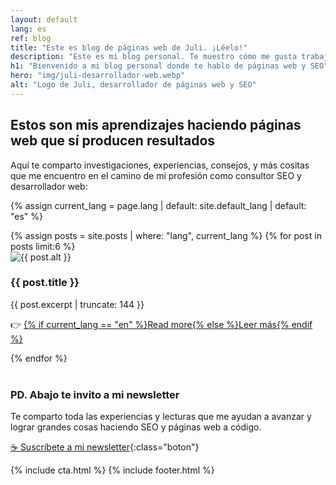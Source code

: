 ```yaml
---
layout: default
lang: es
ref: blog
title: "Este es blog de páginas web de Juli. ¡Léelo!"
description: "Este es mi blog personal. Te muestro cómo me gusta trabajar y la manera crear y mejorar páginas web que no vendían nada. Y cómo hacerlo para ti."
h1: "Bienvenido a mi blog personal donde te hablo de páginas web y SEO"
hero: "img/juli-desarrollador-web.webp"
alt: "Logo de Juli, desarrollador de páginas web y SEO"
---
```

## Estos son mis aprendizajes haciendo páginas web que sí producen resultados

Aquí te comparto investigaciones, experiencias, consejos, y más cositas que me encuentro en el camino de mi profesión como consultor SEO y desarrollador web:

{% assign current_lang = page.lang | default: site.default_lang | default: "es" %}

<main>
  <div class="home_gallery">
    {% assign posts = site.posts | where: "lang", current_lang %}
    {% for post in posts limit:6 %}
    <article class="flow">
      <img src="{{ post.hero | relative_url }}" alt="{{ post.alt }}">
      <h3>{{ post.title }}</h3>
      <p>{{ post.excerpt | truncate: 144 }}</p>
      <p>👉 <a href="{{ post.url | relative_url }}">
        {% if current_lang == "en" %}Read more{% else %}Leer más{% endif %}
      </a></p>
    </article>
    {% endfor %}
  </div>
  <br>
</main>
  
### PD. Abajo te invito a mi newsletter

Te comparto toda las experiencias y lecturas que me ayudan a avanzar y lograr grandes cosas haciendo SEO y páginas web a código.

[☕ Suscríbete a mi newsletter](#cta){:class="boton"}

  {% include cta.html %}
  {% include footer.html %}
